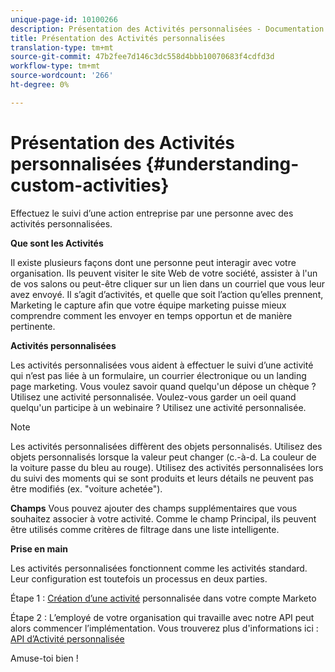 ```yaml
---
unique-page-id: 10100266
description: Présentation des Activités personnalisées - Documentation sur le marketing - Documentation sur les produits
title: Présentation des Activités personnalisées
translation-type: tm+mt
source-git-commit: 47b2fee7d146c3dc558d4bbb10070683f4cdfd3d
workflow-type: tm+mt
source-wordcount: '266'
ht-degree: 0%

---
```



# Présentation des Activités personnalisées {#understanding-custom-activities}

Effectuez le suivi d’une action entreprise par une personne avec des activités personnalisées.

**Que sont les Activités**

Il existe plusieurs façons dont une personne peut interagir avec votre organisation. Ils peuvent visiter le site Web de votre société, assister à l&#39;un de vos salons ou peut-être cliquer sur un lien dans un courriel que vous leur avez envoyé. Il s’agit d’activités, et quelle que soit l’action qu’elles prennent, Marketing le capture afin que votre équipe marketing puisse mieux comprendre comment les envoyer en temps opportun et de manière pertinente.

**Activités personnalisées**

Les activités personnalisées vous aident à effectuer le suivi d’une activité qui n’est pas liée à un formulaire, un courrier électronique ou un landing page marketing. Vous voulez savoir quand quelqu&#39;un dépose un chèque ? Utilisez une activité personnalisée. Voulez-vous garder un oeil quand quelqu&#39;un participe à un webinaire ? Utilisez une activité personnalisée.

>[!NOTE]
>
>Les activités personnalisées diffèrent des objets personnalisés. Utilisez des objets personnalisés lorsque la valeur peut changer (c.-à-d. La couleur de la voiture passe du bleu au rouge). Utilisez des activités personnalisées lors du suivi des moments qui se sont produits et leurs détails ne peuvent pas être modifiés (ex. &quot;voiture achetée&quot;).

**Champs** Vous pouvez ajouter des champs [](https://docs.marketo.com/x/Mx6a) supplémentaires que vous souhaitez associer à votre activité. Comme le champ Principal, ils peuvent être utilisés comme critères de filtrage dans une liste intelligente.

**Prise en main**

Les activités personnalisées fonctionnent comme les activités standard. Leur configuration est toutefois un processus en deux parties.

Étape 1 : [Création d’une activité](create-a-custom-activity.md) personnalisée dans votre compte Marketo

Étape 2 : L’employé de votre organisation qui travaille avec notre API peut alors commencer l’implémentation. Vous trouverez plus d&#39;informations ici : [API d’Activité personnalisée](http://developers.marketo.com/documentation/rest/add-custom-activities/)

Amuse-toi bien !
